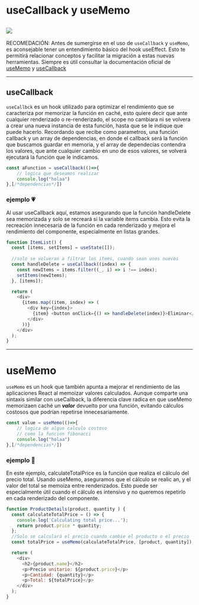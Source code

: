 # useCallback y useMemo
 [![](https://img.shields.io/github/stars/ErikCasas/useCallback-y-useMemo.svg)](https://github.com/ErikCasas/useCallback-y-useMemo/stargazers)
 ---  
RECOMEDACIÓN: Antes de sumergirse en el uso de `useCallback` y `useMemo`, es aconsejable tener un entendimiento básico del hook useEffect. Esto te permitirá relacionar conceptos y facilitar la migración a estas nuevas herramientas. Siempre es útil consultar la documentación oficial de [useMemo](https://es.react.dev/reference/react/useMemo "click aquí") y  [useCallback](https://es.react.dev/reference/react/useCallback "click aquí")

---

## useCallback



`useCallbck` es un hook utilizado para optimizar el rendimiento que se caracteriza por memorizar la función en caché, esto quiere decir que ante cualquier renderizado o re-renderizado, el scope no cambiara ni se volvera a crear una nueva instancia de esta función, hasta que se le indique que puede hacerlo. Recordando que recibe como parametros, una función callback y un array de dependencias, en donde el callback será la función que buscamos guardar en memoria, y el array de dependecias contendra los valores, que ante cualquier cambio en uno de esos valores, se volverá ejecutará la función que le indicamos.

```javascript
const aFunction = useCallback(()=>{
    // logica que deseamos realizar
    console.log("holaa")
},[/*dependencias*/])

```

### ejemplo :heartpulse:

Al usar useCallback aquí, estamos asegurando que la función handleDelete sea memorizada y solo se recreará si la variable items cambia. Esto evita la recreación innecesaria de la función en cada renderizado y mejora el rendimiento del componente, especialmente en listas grandes.
```javascript
function ItemList() {
  const [items, setItems] = useState([]);
  
  //solo se volveran a filtrar los items, cuando sean unos nuevos
  const handleDelete = useCallback((index) => {
    const newItems = items.filter((_, i) => i !== index);
    setItems(newItems);
  }, [items]);

  return (
    <div>
      {items.map((item, index) => (
        <div key={index}>
          {item} <button onClick={() => handleDelete(index)}>Eliminar</button>
        </div>
      ))}
    </div>
  );
}
```
---
# useMemo

`useMemo` es un hook que también apunta a mejorar el rendimiento de las aplicaciones React al memoizar valores calculados. Aunque comparte una sintaxis similar con useCallback, la diferencia clave radica en que useMemo memorizaen caché un **_valor_** devuelto por una función, evitando cálculos costosos que podrían repetirse innecesariamente.

```javascript
const value = useMemo(()=>{
    // logica de algun calculo costoso
    // como la funcion fibonacci
    console.log("holaa")
},[/*dependencias*/])
```

### ejemplo :love_letter:

En este ejemplo, calculateTotalPrice es la función que realiza el cálculo del precio total. Usando useMemo, aseguramos que el cálculo se realic an, y el valor del total se memoiza entre renderizados. Esto puede ser especialmente útil cuando el cálculo es intensivo y no queremos repetirlo en cada renderizado del componente.

```javascript
function ProductDetails(product, quantity ) {
  const calculateTotalPrice = () => {
    console.log('Calculating total price...');
    return product.price * quantity;
  };
  //Solo se calculará el precio cuando cambie el producto o el precio 
  const totalPrice = useMemo(calculateTotalPrice, [product, quantity]);

  return (
    <div>
      <h2>{product.name}</h2>
      <p>Precio unitario: ${product.price}</p>
      <p>Cantidad: {quantity}</p>
      <p>Total: ${totalPrice}</p>
    </div>
  );
}
```

[def]: https://github.com/ErikCasas/useCallback-y-useMemo